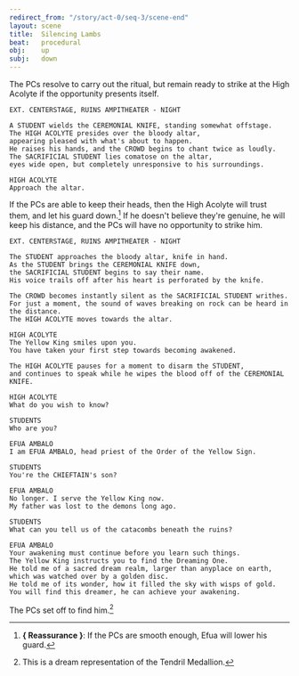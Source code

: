 ```yaml
---
redirect_from: "/story/act-0/seq-3/scene-end"
layout: scene
title:  Silencing Lambs
beat:   procedural
obj:    up
subj:   down
---
```



The PCs resolve to carry out the ritual,
but remain ready to strike at the High Acolyte if the opportunity presents itself.

~~~
EXT. CENTERSTAGE, RUINS AMPITHEATER - NIGHT

A STUDENT wields the CEREMONIAL KNIFE, standing somewhat offstage.
The HIGH ACOLYTE presides over the bloody altar,
appearing pleased with what's about to happen.
He raises his hands, and the CROWD begins to chant twice as loudly.
The SACRIFICIAL STUDENT lies comatose on the altar,
eyes wide open, but completely unresponsive to his surroundings.

HIGH ACOLYTE
Approach the altar.
~~~


If the PCs are able to keep their heads,
then the High Acolyte will trust them, and let his guard down.[^guard]
If he doesn't believe they're genuine, he will keep his distance,
and the PCs will have no opportunity to strike him.


~~~
EXT. CENTERSTAGE, RUINS AMPITHEATER - NIGHT

The STUDENT approaches the bloody altar, knife in hand.
As the STUDENT brings the CEREMONIAL KNIFE down,
the SACRIFICIAL STUDENT begins to say their name.
His voice trails off after his heart is perforated by the knife.

The CROWD becomes instantly silent as the SACRIFICIAL STUDENT writhes.
For just a moment, the sound of waves breaking on rock can be heard in the distance.
The HIGH ACOLYTE moves towards the altar.

HIGH ACOLYTE
The Yellow King smiles upon you.
You have taken your first step towards becoming awakened.

The HIGH ACOLYTE pauses for a moment to disarm the STUDENT,
and continues to speak while he wipes the blood off of the CEREMONIAL KNIFE.

HIGH ACOLYTE
What do you wish to know?

STUDENTS
Who are you?

EFUA AMBALO
I am EFUA AMBALO, head priest of the Order of the Yellow Sign.

STUDENTS
You're the CHIEFTAIN's son?

EFUA AMBALO
No longer. I serve the Yellow King now.
My father was lost to the demons long ago.

STUDENTS
What can you tell us of the catacombs beneath the ruins?

EFUA AMBALO
Your awakening must continue before you learn such things.
The Yellow King instructs you to find the Dreaming One.
He told me of a sacred dream realm, larger than anyplace on earth,
which was watched over by a golden disc.
He told me of its wonder, how it filled the sky with wisps of gold.
You will find this dreamer, he can achieve your awakening.
~~~


The PCs set off to find him.[^dream]


[^guard]:
	**{ Reassurance }**:
	If the PCs are smooth enough, Efua will lower his guard.

[^dream]:
    This is a dream representation of the Tendril Medallion.


